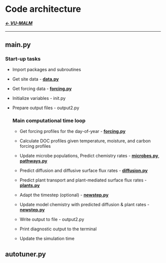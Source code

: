   # Code architecture

#### _[&larr; VU-MALM](vu_malm.md)_

---

## main.py

### Start-up tasks

- Import packages and subroutines

- Get site data - **[data.py](data.md)**

- Get forcing data - **[forcing.py](forcing.md)**

- Initialize variables - init.py

- Prepare output files - output2.py

  ### Main computational time loop

  - Get forcing profiles for the day-of-year - **[forcing.py](forcing.md)**
    
  - Calculate DOC profiles given temperature, moisture, and carbon forcing profiles
 
  - Update microbe populations,
      Predict chemistry rates - **[microbes.py](microbes.md)**, **[pathways.py](pathways.md)**

  - Predict diffusion and diffusive surface flux rates - **[diffusion.py](diffusion.md)**
 
  - Predict plant transport and plant-mediated surface flux rates - **[plants.py](plants.md)**
 
  - Adapt the timestep (optional) - **[newstep.py](newstep.md)**
 
  - Update model chemistry with predicted diffusion & plant rates - **[newstep.py](newstep.md)**
 
  - Write output to file - output2.py

  - Print diagnostic output to the terminal

  - Update the simulation time

## autotuner.py
